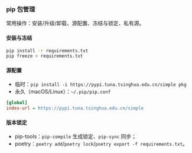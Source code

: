 ### pip 包管理

常用操作：安装/升级/卸载、源配置、冻结与锁定、私有源。

#### 安装与冻结

```bash
pip install -r requirements.txt
pip freeze > requirements.txt
```

#### 源配置

- 临时：`pip install -i https://pypi.tuna.tsinghua.edu.cn/simple pkg`
- 永久（macOS/Linux）：`~/.pip/pip.conf`

```ini
[global]
index-url = https://pypi.tuna.tsinghua.edu.cn/simple
```

#### 版本锁定

- pip-tools：`pip-compile` 生成锁定、`pip-sync` 同步；
- poetry：`poetry add`/`poetry lock`/`poetry export -f requirements.txt`。

